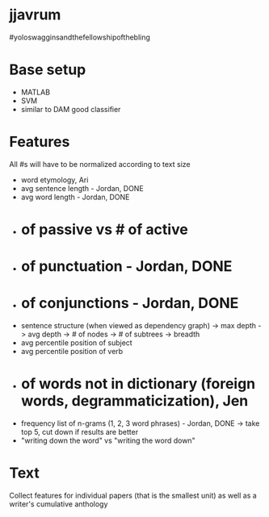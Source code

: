 jjavrum
=======

\#yoloswagginsandthefellowshipofthebling

# Base setup

* MATLAB
* SVM
* similar to DAM good classifier

# Features

All #s will have to be normalized according to text size

* word etymology, Ari
* avg sentence length - Jordan, DONE
* avg word length - Jordan, DONE
* # of passive vs # of active
* # of punctuation - Jordan, DONE
* # of conjunctions - Jordan, DONE
* sentence structure (when viewed as dependency graph)
  -> max depth
  -> avg depth
  -> # of nodes
  -> # of subtrees
  -> breadth
* avg percentile position of subject
* avg percentile position of verb
* # of words not in dictionary (foreign words, degrammaticization), Jen
* frequency list of n-grams (1, 2, 3 word phrases) - Jordan, DONE
  -> take top 5, cut down if results are better
* "writing down the word" vs "writing the word down"

# Text

Collect features for individual papers (that is the smallest unit) as well
as a writer's cumulative anthology

